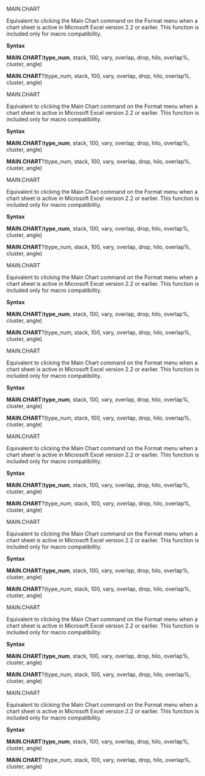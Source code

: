 MAIN.CHART

Equivalent to clicking the Main Chart command on the Format menu when a
chart sheet is active in Microsoft Excel version 2.2 or earlier. This
function is included only for macro compatibility.

**Syntax**

**MAIN.CHART**(**type\_num**, stack, 100, vary, overlap, drop, hilo,
overlap%,  
cluster, angle)

**MAIN.CHART**?(type\_num, stack, 100, vary, overlap, drop, hilo,
overlap%,  
cluster, angle)


MAIN.CHART

Equivalent to clicking the Main Chart command on the Format menu when a
chart sheet is active in Microsoft Excel version 2.2 or earlier. This
function is included only for macro compatibility.

**Syntax**

**MAIN.CHART**(**type\_num**, stack, 100, vary, overlap, drop, hilo,
overlap%,  
cluster, angle)

**MAIN.CHART**?(type\_num, stack, 100, vary, overlap, drop, hilo,
overlap%,  
cluster, angle)


MAIN.CHART

Equivalent to clicking the Main Chart command on the Format menu when a
chart sheet is active in Microsoft Excel version 2.2 or earlier. This
function is included only for macro compatibility.

**Syntax**

**MAIN.CHART**(**type\_num**, stack, 100, vary, overlap, drop, hilo,
overlap%,  
cluster, angle)

**MAIN.CHART**?(type\_num, stack, 100, vary, overlap, drop, hilo,
overlap%,  
cluster, angle)


MAIN.CHART

Equivalent to clicking the Main Chart command on the Format menu when a
chart sheet is active in Microsoft Excel version 2.2 or earlier. This
function is included only for macro compatibility.

**Syntax**

**MAIN.CHART**(**type\_num**, stack, 100, vary, overlap, drop, hilo,
overlap%,  
cluster, angle)

**MAIN.CHART**?(type\_num, stack, 100, vary, overlap, drop, hilo,
overlap%,  
cluster, angle)


MAIN.CHART

Equivalent to clicking the Main Chart command on the Format menu when a
chart sheet is active in Microsoft Excel version 2.2 or earlier. This
function is included only for macro compatibility.

**Syntax**

**MAIN.CHART**(**type\_num**, stack, 100, vary, overlap, drop, hilo,
overlap%,  
cluster, angle)

**MAIN.CHART**?(type\_num, stack, 100, vary, overlap, drop, hilo,
overlap%,  
cluster, angle)


MAIN.CHART

Equivalent to clicking the Main Chart command on the Format menu when a
chart sheet is active in Microsoft Excel version 2.2 or earlier. This
function is included only for macro compatibility.

**Syntax**

**MAIN.CHART**(**type\_num**, stack, 100, vary, overlap, drop, hilo,
overlap%,  
cluster, angle)

**MAIN.CHART**?(type\_num, stack, 100, vary, overlap, drop, hilo,
overlap%,  
cluster, angle)


MAIN.CHART

Equivalent to clicking the Main Chart command on the Format menu when a
chart sheet is active in Microsoft Excel version 2.2 or earlier. This
function is included only for macro compatibility.

**Syntax**

**MAIN.CHART**(**type\_num**, stack, 100, vary, overlap, drop, hilo,
overlap%,  
cluster, angle)

**MAIN.CHART**?(type\_num, stack, 100, vary, overlap, drop, hilo,
overlap%,  
cluster, angle)


MAIN.CHART

Equivalent to clicking the Main Chart command on the Format menu when a
chart sheet is active in Microsoft Excel version 2.2 or earlier. This
function is included only for macro compatibility.

**Syntax**

**MAIN.CHART**(**type\_num**, stack, 100, vary, overlap, drop, hilo,
overlap%,  
cluster, angle)

**MAIN.CHART**?(type\_num, stack, 100, vary, overlap, drop, hilo,
overlap%,  
cluster, angle)


MAIN.CHART

Equivalent to clicking the Main Chart command on the Format menu when a
chart sheet is active in Microsoft Excel version 2.2 or earlier. This
function is included only for macro compatibility.

**Syntax**

**MAIN.CHART**(**type\_num**, stack, 100, vary, overlap, drop, hilo,
overlap%,  
cluster, angle)

**MAIN.CHART**?(type\_num, stack, 100, vary, overlap, drop, hilo,
overlap%,  
cluster, angle)


